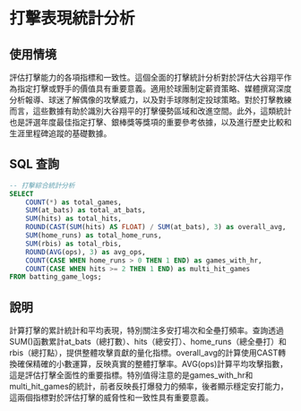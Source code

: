 # 打擊表現統計分析

## 使用情境

評估打擊能力的各項指標和一致性。這個全面的打擊統計分析對於評估大谷翔平作為指定打擊或野手的價值具有重要意義。適用於球團制定薪資策略、媒體撰寫深度分析報導、球迷了解偶像的攻擊威力，以及對手球隊制定投球策略。對於打擊教練而言，這些數據有助於識別大谷翔平的打擊優勢區域和改進空間。此外，這類統計也是評選年度最佳指定打擊、銀棒獎等獎項的重要參考依據，以及進行歷史比較和生涯里程碑追蹤的基礎數據。

## SQL 查詢

```sql
-- 打擊綜合統計分析
SELECT 
    COUNT(*) as total_games,
    SUM(at_bats) as total_at_bats,
    SUM(hits) as total_hits,
    ROUND(CAST(SUM(hits) AS FLOAT) / SUM(at_bats), 3) as overall_avg,
    SUM(home_runs) as total_home_runs,
    SUM(rbis) as total_rbis,
    ROUND(AVG(ops), 3) as avg_ops,
    COUNT(CASE WHEN home_runs > 0 THEN 1 END) as games_with_hr,
    COUNT(CASE WHEN hits >= 2 THEN 1 END) as multi_hit_games
FROM batting_game_logs;
```

## 說明

計算打擊的累計統計和平均表現，特別關注多安打場次和全壘打頻率。查詢透過SUM()函數累計at_bats（總打數）、hits（總安打）、home_runs（總全壘打）和rbis（總打點），提供整體攻擊貢獻的量化指標。overall_avg的計算使用CAST轉換確保精確的小數運算，反映真實的整體打擊率。AVG(ops)計算平均攻擊指數，這是評估打擊全面性的重要指標。特別值得注意的是games_with_hr和multi_hit_games的統計，前者反映長打爆發力的頻率，後者顯示穩定安打能力，這兩個指標對於評估打擊的威脅性和一致性具有重要意義。